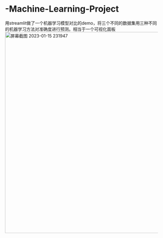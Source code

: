 # -Machine-Learning-Project
用streamlit做了一个机器学习模型对比的demo，将三个不同的数据集用三种不同的机器学习方法对准确度进行预测。相当于一个可视化面板
<img width="661" alt="屏幕截图 2023-01-15 231947" src="https://user-images.githubusercontent.com/120950862/213180380-bd26205b-1ff4-42aa-b7ff-6bc7d3f5594c.png">
